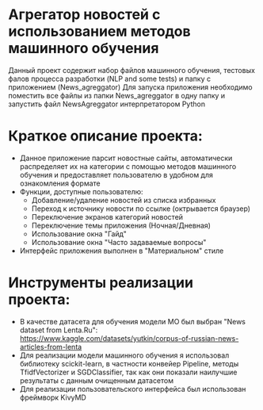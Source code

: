 # Агрегатор новостей с использованием методов машинного обучения

Данный проект содержит набор файлов машинного обучения, тестовых фалов процесса разработки (NLP and some tests) и папку с приложением (News_agreggator)
Для запуска приложения необходимо поместить все файлы из папки News_agreggator в одну папку и запустить файл NewsAgreggator интерпретатором Python
# Краткое описание проекта:
- Данное приложение парсит новостные сайты, автоматически распределяет их на категории с помощью методов машинного обучения и предоставляет пользователю в удобном для ознакомления формате
- Функции, доступные пользователю:
    - Добавление/удаление новостей из списка избранных
    - Переход к источнику новости по ссылке (октрывается браузер)
    - Переключение экранов категорий новостей
    - Переключение темы приложения (Ночная/Дневная)
    - Использование окна "Гайд"
    - Использование окна "Часто задаваемые вопросы"
- Интерфейс приложения выполнен в "Материальном" стиле
# Инструменты реализации проекта:
- В качестве датасета для обучения модели МО был выбран "News dataset from Lenta.Ru": https://www.kaggle.com/datasets/yutkin/corpus-of-russian-news-articles-from-lenta
- Для реализации модели машинного обучения я использовал библиотеку scickit-learn,  в частности конвейер Pipeline, методы TfidfVectorizer и SGDClassifier, так как они показали наилучшие результаты с данным очищенным датасетом
- Для реализации пользовательского интерфейса был использован фреймворк KivyMD
